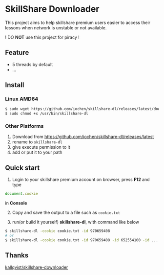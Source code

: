 # SkillShare Downloader
This project aims to help skillshare premium users easier to access their 
lessons when network is unstable or not available.  

! DO **NOT** use this project for piracy !  

## Feature
- 5 threads by default
- ...

## Install
### Linux AMD64
```bash
$ sudo wget https://github.com/iochen/skillshare-dl/releases/latest/download/skillshare-dl_amd64_linux -O /usr/bin/skillshare-dl
$ sudo chmod +x /usr/bin/skillshare-dl 
```
### Other Platforms
1. Download from https://github.com/iochen/skillshare-dl/releases/latest
2. rename to `skillshare-dl`
3. give execute permission to it
4. add or put it to your path

## Quick start
1. Login to your skillshare premium account on browser, press **F12** and type  
```javascript
document.cookie
```
in **Console**    

2. Copy and save the output to a file such as `cookie.txt`

3. run(or build it yourself) **skillshare-dl**, with command like below
```bash
$ skillshare-dl -cookie cookie.txt -id 970659408
# or
$ skillshare-dl -cookie cookie.txt -id 970659408 -id 652554100 -id ...
```

## Thanks
[kallqvist/skillshare-downloader](https://github.com/kallqvist/skillshare-downloader)
